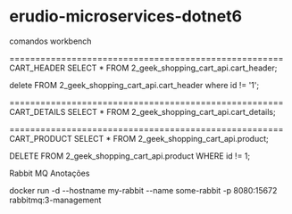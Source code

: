 # erudio-microservices-dotnet6




comandos workbench

=====================================================
CART_HEADER
SELECT * FROM 2_geek_shopping_cart_api.cart_header;

delete FROM 2_geek_shopping_cart_api.cart_header
where id != 	'1';

 =====================================================
CART_DETAILS
SELECT * FROM 2_geek_shopping_cart_api.cart_details;

=====================================================
CART_PRODUCT
SELECT * FROM 2_geek_shopping_cart_api.product;

DELETE FROM 2_geek_shopping_cart_api.product
WHERE id != 1;




Rabbit MQ Anotações


docker run -d --hostname my-rabbit --name some-rabbit -p 8080:15672 rabbitmq:3-management
